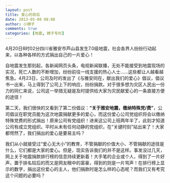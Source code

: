 ```yaml
---
layout: post
title: 爱心的背后
date: 2013-05-08 08:08
author: 小嫦子
comments: true
categories: [地震, 嫦子专栏]
---
```

4月20日8时02分四川省雅安市芦山县发生7.0级地震，社会各界人纷纷行动起来，以各种各样的方式捐出自己的一片爱心！

<!--more-->


自地震发生那刻起，各新闻网页头条，电视新闻联播，无处不能接受到地震现场的实况，死亡人数的不断增加，纷纷前往一线支援的热心人士……这些都让人越看越焦急。4月23日，公司及时的发出了《与雅安同在，献出我们的爱心》倡议，倡议书一出来，马上得到了公司上下的响应，纷纷捐款。对于很多想为灾区人民出一份力的同仁来说，公司这一举措无疑是及时提供给大家为灾民献爱心的一条直接方便的途径！

第二天，我们很快的又看到了第二份倡议：<strong>“关于雅安地震，缴纳特殊党/费”</strong>，公司倡议在职党员能为这次地震捐献更多的爱心，而这份爱心公司党组织将会以缴纳特殊党费的形式捐出！原来公司有党组织！进来这公司上班两年半了，此刻才知道公司有成立党组织。平时从未有任何动静的党组织，在“关键时刻”站出来了！大家都愕然了，我们捐出的爱心是要易主吗？

我们从小就接受过“爱心无大小”的教育，不管捐献的价值大小、不管捐献的途径是什么，它们都是大家的爱心。但是，现实告诉我们的并不是这样。事发没过几天，网上关于地震捐款排行榜的信息持续更新着！大手笔的企业或个人，得到了一片好声，置于排名较后的而又是网友眼中的富豪，得到的则是一片骂声！在排行榜上显示的数字，捐出这份爱心的主人，他们捐款时是怎么样的心态呢？而我们又有考究这个问题的必要吗？
